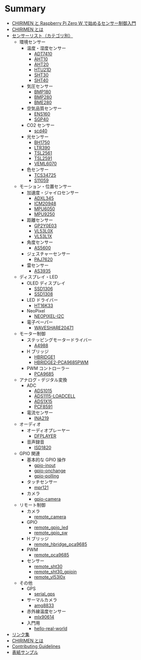 # Summary

- [CHIRIMEN と Raspberry Pi Zero W で始めるセンサー制御入門](README.md)
- [CHIRIMEN とは](about.md)
- [センサーリスト（カテゴリ別）](./sensor-list-category.md)
  - 環境センサー
    - 温度・湿度センサー
      - [ADT7410](./docs/adt7410/index.md)
      - [AHT10](./docs/aht10/index.md)
      - [AHT20](./docs/aht20/index.md)
      - [HTU21D](./docs/htu21d/index.md)
      - [SHT30](./docs/sht30/index.md)
      - [SHT40](./docs/sht40/index.md)
    - 気圧センサー
      - [BMP180](./docs/bmp180/index.md)
      - [BMP280](./docs/bmp280/index.md)
      - [BME280](./docs/bme280/index.md)
    - 空気品質センサー
      - [ENS160](./docs/ens160/index.md)
      - [SGP40](./docs/sgp40/index.md)
    - CO2 センサー
      - [scd40](./docs/scd40/index.md)
    - 光センサー
      - [BH1750](./docs/bh1750/index.md)
      - [LTR390](./docs/ltr390/index.md)
      - [TSL2561](./docs/tsl2561/index.md)
      - [TSL2591](./docs/tsl2591/index.md)
      - [VEML6070](./docs/veml6070/index.md)
    - 色センサー
      - [TCS34725](./docs/tcs34725/index.md)
      - [S11059](./docs/s11059/index.md)
  - モーション・位置センサー
    - 加速度・ジャイロセンサー
      - [ADXL345](./docs/adxl345/index.md)
      - [ICM20948](./docs/icm20948/index.md)
      - [MPU6050](./docs/mpu6050/index.md)
      - [MPU9250](./docs/mpu9250/index.md)
    - 距離センサー
      - [GP2Y0E03](./docs/gp2y0e03/index.md)
      - [VL53L0X](./docs/vl53l0x/index.md)
      - [VL53L1X](./docs/vl53l1x/index.md)
    - 角度センサー
      - [AS5600](./docs/as5600/index.md)
    - ジェスチャーセンサー
      - [PAJ7620](./docs/paj7620/index.md)
    - 雷センサー
      - [AS3935](./docs/as3935/index.md)
  - ディスプレイ・LED
    - OLED ディスプレイ
      - [SSD1306](./docs/ssd1306/index.md)
      - [SSD1308](./docs/ssd1308/index.md)
    - LED ドライバー
      - [HT16K33](./docs/ht16k33/index.md)
    - NeoPixel
      - [NEOPIXEL-I2C](./docs/neopixel-i2c/index.md)
    - 電子ペーパー
      - [WAVESHARE20471](./docs/waveshare20471/index.md)
  - モーター制御
    - ステッピングモータードライバー
      - [A4988](./docs/a4988/index.md)
    - H ブリッジ
      - [HBRIDGE1](./docs/hbridge1/index.md)
      - [HBRIDGE2-PCA9685PWM](./docs/hbridge2-pca9685pwm/index.md)
    - PWM コントローラー
      - [PCA9685](./docs/pca9685/index.md)
  - アナログ・デジタル変換
    - ADC
      - [ADS1015](./docs/ads1015/index.md)
      - [ADS1115-LOADCELL](./docs/ads1115-loadcell/index.md)
      - [ADS1X15](./docs/ads1x15/index.md)
      - [PCF8591](./docs/pcf8591/index.md)
    - 電流センサー
      - [INA219](./docs/ina219/index.md)
  - オーディオ
    - オーディオプレーヤー
      - [DFPLAYER](./docs/dfplayer/index.md)
    - 音声録音
      - [ISD1820](./docs/isd1820/index.md)
  - GPIO 関連
    - 基本的な GPIO 操作
      - [gpio-inout](./docs/gpio-inout/index.md)
      - [gpio-onchange](./docs/gpio-onchange/index.md)
      - [gpio-polling](./docs/gpio-polling/index.md)
    - タッチセンサー
      - [mpr121](./docs/mpr121/index.md)
    - カメラ
      - [gpio-camera](./docs/gpio-camera/index.md)
  - リモート制御
    - カメラ
      - [remote_camera](./docs/remote_camera/index.md)
    - GPIO
      - [remote_gpio_led](./docs/remote_gpio_led/index.md)
      - [remote_gpio_sw](./docs/remote_gpio_sw/index.md)
    - H ブリッジ
      - [remote_hbridge_pca9685](./docs/remote_hbridge_pca9685/index.md)
    - PWM
      - [remote_pca9685](./docs/remote_pca9685/index.md)
    - センサー
      - [remote_sht30](./docs/remote_sht30/index.md)
      - [remote_sht30_gpioin](./docs/remote_sht30_gpioin/index.md)
      - [remote_vl53l0x](./docs/remote_vl53l0x/index.md)
  - その他
    - GPS
      - [serial_gps](./docs/serial_gps/index.md)
    - サーマルカメラ
      - [amg8833](./docs/amg8833/index.md)
    - 赤外線温度センサー
      - [mlx90614](./docs/mlx90614/index.md)
    - 入門用
      - [hello-real-world](./docs/hello-real-world/index.md)
- [リンク集](./link.md)
- [CHIRIMEN とは](./about.md)
- [Contributing Guidelines](./CONTRIBUTING.md)
- [表紙サンプル](./cover.md)
